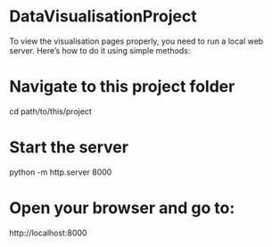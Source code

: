 # DataVisualisationProject
To view the visualisation pages properly, you need to run a local web server. Here’s how to do it using simple methods:

# Navigate to this project folder
cd path/to/this/project

# Start the server
python -m http.server 8000

# Open your browser and go to: 
http://localhost:8000

